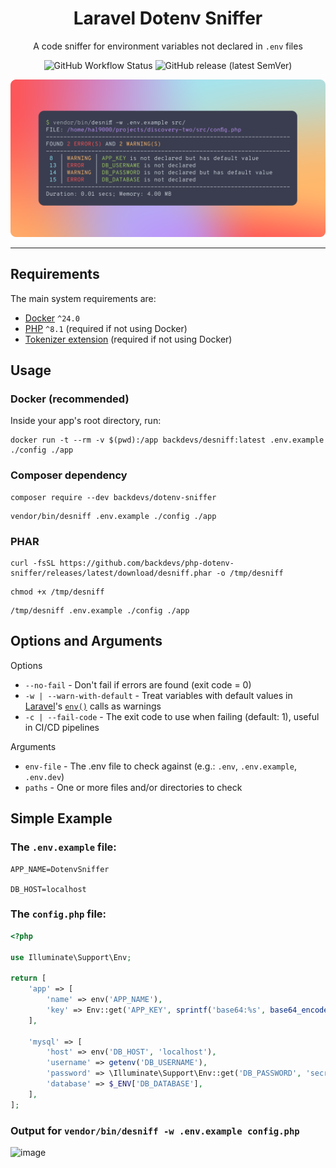 <div align="center">

# Laravel Dotenv Sniffer
A code sniffer for environment variables not declared in `.env` files

![GitHub Workflow Status](https://img.shields.io/github/actions/workflow/status/backdevs/laravel-dotenv-sniffer/test.yml?label=tests)
![GitHub release (latest SemVer)](https://img.shields.io/github/v/release/backdevs/laravel-dotenv-sniffer?label=latest)

<img alt="header" src="resources/readme/header.png" width="800"/>

</div>

---

## Requirements
The main system requirements are:
- [Docker](https://docs.docker.com/get-docker) `^24.0`
- [PHP](https://www.php.net/downloads) `^8.1` (required if not using Docker)
- [Tokenizer extension](https://www.php.net/manual/en/book.tokenizer.php) (required if not using Docker)

## Usage 
### Docker (recommended)
Inside your app's root directory, run:
```shell
docker run -t --rm -v $(pwd):/app backdevs/desniff:latest .env.example ./config ./app
````

### Composer dependency
```shell
composer require --dev backdevs/dotenv-sniffer
```
```shell
vendor/bin/desniff .env.example ./config ./app
```

### PHAR
```shell
curl -fsSL https://github.com/backdevs/php-dotenv-sniffer/releases/latest/download/desniff.phar -o /tmp/desniff
```
```shell
chmod +x /tmp/desniff
```
```shell
/tmp/desniff .env.example ./config ./app
```

## Options and Arguments
Options
- `--no-fail` - Don't fail if errors are found (exit code = 0)
- `-w | --warn-with-default` - Treat variables with default values in [Laravel](https://laravel.com/)\'s [`env()`](https://laravel.com/docs/10.x/helpers#method-env) calls as warnings
- `-c | --fail-code` - The exit code to use when failing (default: 1), useful in CI/CD pipelines

Arguments
- `env-file` - The .env file to check against (e.g.: `.env`, `.env.example`, `.env.dev`)
- `paths` - One or more files and/or directories to check

## Simple Example
### The `.env.example` file:
```dotenv
APP_NAME=DotenvSniffer

DB_HOST=localhost
```

### The `config.php` file:
```php
<?php

use Illuminate\Support\Env;

return [
    'app' => [
        'name' => env('APP_NAME'),
        'key' => Env::get('APP_KEY', sprintf('base64:%s', base64_encode('example'))),
    ],

    'mysql' => [
        'host' => env('DB_HOST', 'localhost'),
        'username' => getenv('DB_USERNAME'),
        'password' => \Illuminate\Support\Env::get('DB_PASSWORD', 'secret'),
        'database' => $_ENV['DB_DATABASE'],
    ],
];
```

### Output for `vendor/bin/desniff -w .env.example config.php`

![image](https://user-images.githubusercontent.com/9194446/224118776-a4dcd873-d3bf-4c7b-836b-c7e72b47ae6e.png)

